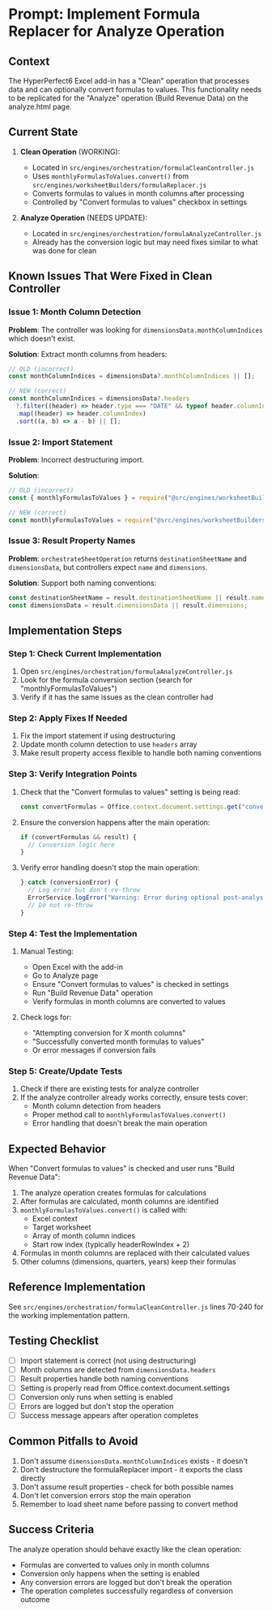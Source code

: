 # Prompt: Implement Formula Replacer for Analyze Operation

## Context
The HyperPerfect6 Excel add-in has a "Clean" operation that processes data and can optionally convert formulas to values. This functionality needs to be replicated for the "Analyze" operation (Build Revenue Data) on the analyze.html page.

## Current State
1. **Clean Operation** (WORKING):
   - Located in `src/engines/orchestration/formulaCleanController.js`
   - Uses `monthlyFormulasToValues.convert()` from `src/engines/worksheetBuilders/formulaReplacer.js`
   - Converts formulas to values in month columns after processing
   - Controlled by "Convert formulas to values" checkbox in settings

2. **Analyze Operation** (NEEDS UPDATE):
   - Located in `src/engines/orchestration/formulaAnalyzeController.js`
   - Already has the conversion logic but may need fixes similar to what was done for clean

## Known Issues That Were Fixed in Clean Controller

### Issue 1: Month Column Detection
**Problem**: The controller was looking for `dimensionsData.monthColumnIndices` which doesn't exist.

**Solution**: Extract month columns from headers:
```javascript
// OLD (incorrect)
const monthColumnIndices = dimensionsData?.monthColumnIndices || [];

// NEW (correct)
const monthColumnIndices = dimensionsData?.headers
  ?.filter((header) => header.type === "DATE" && typeof header.columnIndex === "number")
  .map((header) => header.columnIndex)
  .sort((a, b) => a - b) || [];
```

### Issue 2: Import Statement
**Problem**: Incorrect destructuring import.

**Solution**: 
```javascript
// OLD (incorrect)
const { monthlyFormulasToValues } = require("@src/engines/worksheetBuilders/formulaReplacer");

// NEW (correct)
const monthlyFormulasToValues = require("@src/engines/worksheetBuilders/formulaReplacer");
```

### Issue 3: Result Property Names
**Problem**: `orchestrateSheetOperation` returns `destinationSheetName` and `dimensionsData`, but controllers expect `name` and `dimensions`.

**Solution**: Support both naming conventions:
```javascript
const destinationSheetName = result.destinationSheetName || result.name;
const dimensionsData = result.dimensionsData || result.dimensions;
```

## Implementation Steps

### Step 1: Check Current Implementation
1. Open `src/engines/orchestration/formulaAnalyzeController.js`
2. Look for the formula conversion section (search for "monthlyFormulasToValues")
3. Verify if it has the same issues as the clean controller had

### Step 2: Apply Fixes If Needed
1. Fix the import statement if using destructuring
2. Update month column detection to use `headers` array
3. Make result property access flexible to handle both naming conventions

### Step 3: Verify Integration Points
1. Check that the "Convert formulas to values" setting is being read:
   ```javascript
   const convertFormulas = Office.context.document.settings.get("convertMonthlyFormulas");
   ```

2. Ensure the conversion happens after the main operation:
   ```javascript
   if (convertFormulas && result) {
     // Conversion logic here
   }
   ```

3. Verify error handling doesn't stop the main operation:
   ```javascript
   } catch (conversionError) {
     // Log error but don't re-throw
     ErrorService.logError("Warning: Error during optional post-analysis formula conversion...");
     // Do not re-throw
   }
   ```

### Step 4: Test the Implementation
1. Manual Testing:
   - Open Excel with the add-in
   - Go to Analyze page
   - Ensure "Convert formulas to values" is checked in settings
   - Run "Build Revenue Data" operation
   - Verify formulas in month columns are converted to values

2. Check logs for:
   - "Attempting conversion for X month columns"
   - "Successfully converted month formulas to values"
   - Or error messages if conversion fails

### Step 5: Create/Update Tests
1. Check if there are existing tests for analyze controller
2. If the analyze controller already works correctly, ensure tests cover:
   - Month column detection from headers
   - Proper method call to `monthlyFormulasToValues.convert()`
   - Error handling that doesn't break the main operation

## Expected Behavior
When "Convert formulas to values" is checked and user runs "Build Revenue Data":
1. The analyze operation creates formulas for calculations
2. After formulas are calculated, month columns are identified
3. `monthlyFormulasToValues.convert()` is called with:
   - Excel context
   - Target worksheet
   - Array of month column indices
   - Start row index (typically headerRowIndex + 2)
4. Formulas in month columns are replaced with their calculated values
5. Other columns (dimensions, quarters, years) keep their formulas

## Reference Implementation
See `src/engines/orchestration/formulaCleanController.js` lines 70-240 for the working implementation pattern.

## Testing Checklist
- [ ] Import statement is correct (not using destructuring)
- [ ] Month columns are detected from `dimensionsData.headers`
- [ ] Result properties handle both naming conventions
- [ ] Setting is properly read from Office.context.document.settings
- [ ] Conversion only runs when setting is enabled
- [ ] Errors are logged but don't stop the operation
- [ ] Success message appears after operation completes

## Common Pitfalls to Avoid
1. Don't assume `dimensionsData.monthColumnIndices` exists - it doesn't
2. Don't destructure the formulaReplacer import - it exports the class directly
3. Don't assume result properties - check for both possible names
4. Don't let conversion errors stop the main operation
5. Remember to load sheet name before passing to convert method

## Success Criteria
The analyze operation should behave exactly like the clean operation:
- Formulas are converted to values only in month columns
- Conversion only happens when the setting is enabled
- Any conversion errors are logged but don't break the operation
- The operation completes successfully regardless of conversion outcome